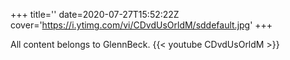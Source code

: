 +++
title=''
date=2020-07-27T15:52:22Z
cover='https://i.ytimg.com/vi/CDvdUsOrldM/sddefault.jpg'
+++

All content belongs to GlennBeck.
{{< youtube CDvdUsOrldM >}}
